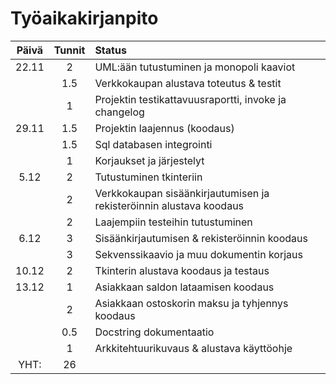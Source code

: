 # Työaikakirjanpito

| Päivä | Tunnit | Status |
| :----:| :---:  | :-----|
| 22.11 | 2      | UML:ään tutustuminen ja monopoli kaaviot
|       | 1.5    | Verkkokaupan alustava toteutus & testit
|       | 1      | Projektin testikattavuusraportti, invoke ja changelog
| 29.11 | 1.5    | Projektin laajennus (koodaus)
|       | 1.5    | Sql databasen integrointi
|       | 1      | Korjaukset ja järjestelyt
| 5.12  | 2      | Tutustuminen tkinteriin
|       | 2      | Verkkokaupan sisäänkirjautumisen ja rekisteröinnin alustava koodaus 
|       | 2      | Laajempiin testeihin tutustuminen
| 6.12  | 3      | Sisäänkirjautumisen & rekisteröinnin koodaus
|       | 3      | Sekvenssikaavio ja muu dokumentin korjaus
| 10.12 | 2      | Tkinterin alustava koodaus ja testaus
| 13.12 | 1      | Asiakkaan saldon lataamisen koodaus
|       | 2      | Asiakkaan ostoskorin maksu ja tyhjennys koodaus
|       | 0.5    | Docstring dokumentaatio
|       | 1      | Arkkitehtuurikuvaus & alustava käyttöohje
| YHT:  | 26     |
